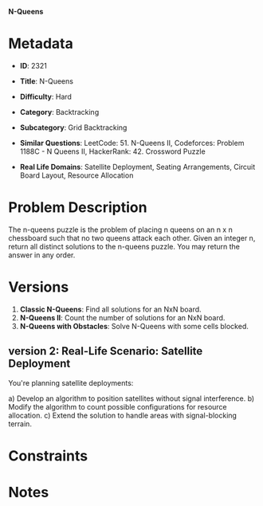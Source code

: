 **N-Queens**

# Metadata

- **ID**: 2321
- **Title**: N-Queens
- **Difficulty**: Hard
- **Category**: Backtracking
- **Subcategory**: Grid Backtracking
- **Similar Questions**: LeetCode: 51. N-Queens II, Codeforces: Problem 1188C - N Queens II, HackerRank: 42. Crossword Puzzle

- **Real Life Domains**: Satellite Deployment, Seating Arrangements, Circuit Board Layout, Resource Allocation

# Problem Description

The n-queens puzzle is the problem of placing n queens on an n x n chessboard such that no two queens attack each other. Given an integer n, return all distinct solutions to the n-queens puzzle. You may return the answer in any order.

# Versions

1. **Classic N-Queens**: Find all solutions for an NxN board.
2. **N-Queens II**: Count the number of solutions for an NxN board.
3. **N-Queens with Obstacles**: Solve N-Queens with some cells blocked.

## version 2: Real-Life Scenario: Satellite Deployment

You're planning satellite deployments:

a) Develop an algorithm to position satellites without signal interference.
b) Modify the algorithm to count possible configurations for resource allocation.
c) Extend the solution to handle areas with signal-blocking terrain.

# Constraints

# Notes
